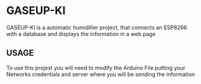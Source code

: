 # GASEUP-KI
GASEUP-KI is a automatic humidifier project, that connects an ESP8266 with a database and displays the information in a web page

## USAGE

To use this projest you will need to modify the Arduino File putting your Networks credentials and server where you will be sending the information
